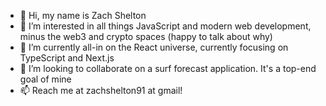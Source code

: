 - 👋 Hi, my name is Zach Shelton
- 👀 I’m interested in all things JavaScript and modern web development, minus the web3 and crypto spaces (happy to talk about why)
- 🌱 I’m currently all-in on the React universe, currently focusing on TypeScript and Next.js
- 💞️ I’m looking to collaborate on a surf forecast application. It's a top-end goal of mine
- 📫 Reach me at zachshelton91 at gmail!

<!---
z-index-dev/z-index-dev is a ✨ special ✨ repository because its `README.md` (this file) appears on your GitHub profile.
You can click the Preview link to take a look at your changes.
--->

